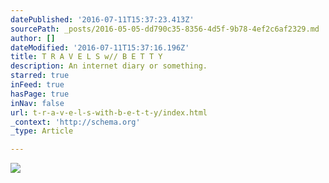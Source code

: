 ```yaml
---
datePublished: '2016-07-11T15:37:23.413Z'
sourcePath: _posts/2016-05-05-dd790c35-8356-4d5f-9b78-4ef2c6af2329.md
author: []
dateModified: '2016-07-11T15:37:16.196Z'
title: T R A V E L S w// B E T T Y
description: An internet diary or something.
starred: true
inFeed: true
hasPage: true
inNav: false
url: t-r-a-v-e-l-s-with-b-e-t-t-y/index.html
_context: 'http://schema.org'
_type: Article

---
```

![](https://the-grid-user-content.s3-us-west-2.amazonaws.com/8a8b7084-2f06-4e95-a3bf-6875b4db9ec4.jpg)
